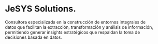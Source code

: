# JeSYS Solutions.

Consultora especializada en la construcción de entornos integrales de datos que facilitan la extracción, transformación y análisis de información, permitiendo generar insights estratégicos que respaldan la toma de decisiones basada en datos.
